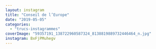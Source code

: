```yaml
---
layout: instagram
title: "Conseil de l’Europe"
date: "2019-05-05"
categories: 
  - "trucs-instagrammes"
coverImage: "59357191_138722960587324_8138819889732446464_n.jpg"
instagram: BxFjPMuhegv
---
```

